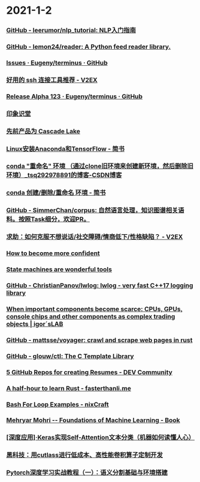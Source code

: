 
# 2021-1-2

### [GitHub - leerumor/nlp_tutorial: NLP入门指南](https://github.com/leerumor/nlp_tutorial)

### [GitHub - lemon24/reader: A Python feed reader library.](https://github.com/lemon24/reader)

### [Issues · Eugeny/terminus · GitHub](https://github.com/Eugeny/terminus/issues)

### [好用的 ssh 连接工具推荐 - V2EX](https://www.v2ex.com/t/740849)

### [Release Alpha 123 · Eugeny/terminus · GitHub](https://github.com/Eugeny/terminus/releases/tag/v1.0.123)

### [印象识堂](https://www.yinxiang.com/everhub/note/0ffe0e90-1491-4493-a095-f623e6e7e632)

### [先前产品为  Cascade Lake](https://ark.intel.com/content/www/cn/zh/ark/products/codename/124664/cascade-lake.html)

### [Linux安装Anaconda和TensorFlow - 简书](https://www.jianshu.com/p/d01aabf7bd65)

### [conda "重命名" 环境 （通过clone旧环境来创建新环境，然后删除旧环境）_tsq292978891的博客-CSDN博客](https://blog.csdn.net/tsq292978891/article/details/89204525)

### [conda 创建/删除/重命名 环境 - 简书](https://www.jianshu.com/p/7265011ba3f2)

### [GitHub - SimmerChan/corpus: 自然语言处理，知识图谱相关语料。按照Task细分，欢迎PR。](https://github.com/SimmerChan/corpus)

### [求助：如何克服不想说话/社交障碍/情商低下/性格缺陷？ - V2EX](https://www.v2ex.com/t/740887)

### [How to become more confident](https://aliabdaal.com/how-to-become-more-confident/)

### [State machines are wonderful tools](https://nullprogram.com/blog/2020/12/31/)

### [GitHub - ChristianPanov/lwlog: lwlog - very fast C++17 logging library](https://github.com/ChristianPanov/lwlog)

### [When important components become scarce: CPUs, GPUs, console chips and other components as complex trading objects | igor´sLAB](https://www.igorslab.de/en/if-important-components-will-become-shortage-cpus-gpus-console-chips-and-other-components-as-complex-handle-object/)

### [GitHub - mattsse/voyager: crawl and scrape web pages in rust](https://github.com/mattsse/voyager)

### [GitHub - glouw/ctl: The C Template Library](https://github.com/glouw/ctl)

### [5 GitHub Repos for creating Resumes - DEV Community](https://dev.to/ns23/5-github-repos-for-creating-resumes-e3k)

### [A half-hour to learn Rust - fasterthanli.me](https://fasterthanli.me/articles/a-half-hour-to-learn-rust)

### [Bash For Loop Examples - nixCraft](https://www.cyberciti.biz/faq/bash-for-loop/)


### [Mehryar Mohri -- Foundations of Machine Learning - Book](https://cs.nyu.edu/~mohri/mlbook/)

### [[深度应用]·Keras实现Self-Attention文本分类（机器如何读懂人心）](https://juejin.cn/post/6912321827117203470)

### [黑科技：用cutlass进行低成本、高性能卷积算子定制开发](https://juejin.cn/post/6912295409985519624)

### [Pytorch深度学习实战教程（一）：语义分割基础与环境搭建](https://juejin.cn/post/6909729470995922957)